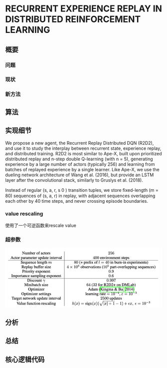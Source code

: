 # RECURRENT EXPERIENCE REPLAY IN DISTRIBUTED REINFORCEMENT LEARNING

## 概要

### 问题
### 现状
### 新方法
## 算法

## 实现细节

We propose a new agent, the Recurrent Replay Distributed DQN (R2D2), and use it to study the interplay between recurrent state, experience replay, and distributed training. R2D2 is most similar to Ape-X, built upon prioritized distributed replay and n-step double Q-learning (with n = 5), generating experience by a large number of actors (typically 256) and learning from batches of replayed experience by a single learner. Like Ape-X, we use the dueling network architecture of Wang et al. (2016), but provide an LSTM layer after the convolutional stack, similarly to Gruslys et al. (2018).

Instead of regular (s, a, r, s 0 ) transition tuples, we store ﬁxed-length (m = 80) sequences of (s, a, r) in replay, with adjacent sequences overlapping each other by 40 time steps, and never crossing episode boundaries.

### value rescaling

使用了一个可逆函数来rescale value


### 超参数

![截屏2020-09-03 上午11.16.21](https://raw.githubusercontent.com/lanpartis/DocsPics/master/images_for_docs/%E6%88%AA%E5%B1%8F2020-09-03%20%E4%B8%8A%E5%8D%8811.16.21.png)

## 分析
## 总结
## 核心逻辑代码